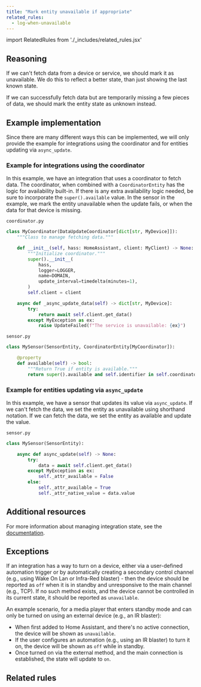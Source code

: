 ```yaml
---
title: "Mark entity unavailable if appropriate"
related_rules:
  - log-when-unavailable
---
```

import RelatedRules from './_includes/related_rules.jsx'

## Reasoning

If we can't fetch data from a device or service, we should mark it as unavailable.
We do this to reflect a better state, than just showing the last known state.

If we can successfully fetch data but are temporarily missing a few pieces of data, we should mark the entity state as unknown instead.

## Example implementation

Since there are many different ways this can be implemented, we will only provide the example for integrations using the coordinator and for entities updating via `async_update`.

### Example for integrations using the coordinator

In this example, we have an integration that uses a coordinator to fetch data.
The coordinator, when combined with a `CoordinatorEntity` has the logic for availability built-in.
If there is any extra availability logic needed, be sure to incorporate the `super().available` value.
In the sensor in the example, we mark the entity unavailable when the update fails, or when the data for that device is missing.

`coordinator.py`
```python {18} showLineNumbers
class MyCoordinator(DataUpdateCoordinator[dict[str, MyDevice]]):
    """Class to manage fetching data."""

    def __init__(self, hass: HomeAssistant, client: MyClient) -> None:
        """Initialize coordinator."""
        super().__init__(
            hass,
            logger=LOGGER,
            name=DOMAIN,
            update_interval=timedelta(minutes=1),
        )
        self.client = client

    async def _async_update_data(self) -> dict[str, MyDevice]:
        try:
            return await self.client.get_data()
        except MyException as ex:
            raise UpdateFailed(f"The service is unavailable: {ex}")
```

`sensor.py`
```python {6} showLineNumbers
class MySensor(SensorEntity, CoordinatorEntity[MyCoordinator]):

    @property
    def available(self) -> bool:
        """Return True if entity is available."""
        return super().available and self.identifier in self.coordinator.data
```

### Example for entities updating via `async_update`

In this example, we have a sensor that updates its value via `async_update`.
If we can't fetch the data, we set the entity as unavailable using shorthand notation.
If we can fetch the data, we set the entity as available and update the value.

`sensor.py`
```python {7,9} showLineNumbers
class MySensor(SensorEntity):

    async def async_update(self) -> None:
        try:
            data = await self.client.get_data()
        except MyException as ex:
            self._attr_available = False
        else:
            self._attr_available = True
            self._attr_native_value = data.value
```

## Additional resources

For more information about managing integration state, see the [documentation](/docs/integration_fetching_data).

## Exceptions

If an integration has a way to turn on a device, either via a user-defined automation trigger or by automatically creating a secondary control channel (e.g., using Wake On Lan or Infra-Red blaster) - then the device should be reported as `off` when it is in standby and unresponsive to the main channel (e.g., TCP).
If no such method exists, and the device cannot be controlled in its current state, it should be reported as `unavailable`.

An example scenario, for a media player that enters standby mode and can only be turned on using an external device (e.g., an IR blaster):

- When first added to Home Assistant, and there's no active connection, the device will be shown as `unavailable`.
- If the user configures an automation (e.g., using an IR blaster) to turn it on, the device will be shown as `off` while in standby.
- Once turned on via the external method, and the main connection is established, the state will update to `on`.

## Related rules

<RelatedRules relatedRules={frontMatter.related_rules}></RelatedRules>
